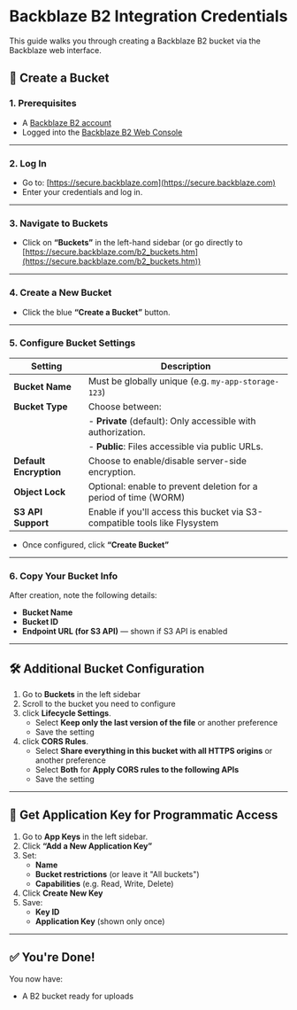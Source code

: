# Backblaze B2 Integration Credentials


This guide walks you through creating a Backblaze B2 bucket via the Backblaze web interface.


## 📝 Create a Bucket
### 1. **Prerequisites**


- A [Backblaze B2 account](https://www.backblaze.com/b2/cloud-storage.html)
- Logged into the [Backblaze B2 Web Console](https://secure.backblaze.com/b2_buckets.htm)

---


### 2. **Log In**

- Go to: [https://secure.backblaze.com](https://secure.backblaze.com)
- Enter your credentials and log in.

---

### 3. **Navigate to Buckets**

- Click on **“Buckets”** in the left-hand sidebar (or go directly
  to [https://secure.backblaze.com/b2_buckets.htm](https://secure.backblaze.com/b2_buckets.htm))

---

### 4. **Create a New Bucket**

- Click the blue **“Create a Bucket”** button.

---

### 5. **Configure Bucket Settings**

| Setting                | Description                                                                |
|------------------------|----------------------------------------------------------------------------|
| **Bucket Name**        | Must be globally unique (e.g. `my-app-storage-123`)                        |
| **Bucket Type**        | Choose between:                                                            |
|                        | - **Private** (default): Only accessible with authorization.               |
|                        | - **Public**: Files accessible via public URLs.                            |
| **Default Encryption** | Choose to enable/disable server-side encryption.                           |
| **Object Lock**        | Optional: enable to prevent deletion for a period of time (WORM)           |
| **S3 API Support**     | Enable if you'll access this bucket via S3-compatible tools like Flysystem |

- Once configured, click **“Create Bucket”**

---

### 6. **Copy Your Bucket Info**

After creation, note the following details:

- **Bucket Name**
- **Bucket ID**
- **Endpoint URL (for S3 API)** — shown if S3 API is enabled

---

## 🛠️ Additional Bucket Configuration
1. Go to **Buckets** in the left sidebar
2. Scroll to the bucket you need to configure
3. click **Lifecycle Settings**.
    - Select **Keep only the last version of the file** or another preference
    - Save the setting
4. click **CORS Rules**.
    - Select **Share everything in this bucket with all HTTPS origins** or another preference
    - Select **Both** for **Apply CORS rules to the following APIs**
    - Save the setting


---

## 🔐 Get Application Key for Programmatic Access

1. Go to **App Keys** in the left sidebar.
2. Click **“Add a New Application Key”**
3. Set:
    - **Name**
    - **Bucket restrictions** (or leave it "All buckets")
    - **Capabilities** (e.g. Read, Write, Delete)
4. Click **Create New Key**
5. Save:
    - **Key ID**
    - **Application Key** (shown only once)

---

## ✅ You're Done!

You now have:

- A B2 bucket ready for uploads
